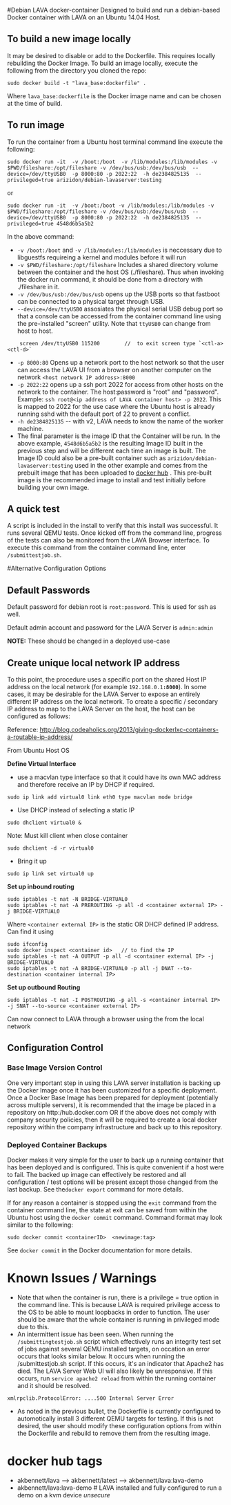 #Debian LAVA docker-container
Designed to build and run a debian-based Docker container with LAVA on an Ubuntu 14.04 Host.

## To build a new image locally
It may be desired to disable or add to the Dockerfile.  This requires locally rebuilding the Docker Image.  To build an image locally, execute the following from the directory you cloned the repo:

```
sudo docker build -t "lava_base:dockerfile" .
```
Where `lava_base:dockerfile` is the Docker image name and can be chosen at the time of build.

## To run image
To run the container from a Ubuntu host terminal command line execute the following:

```
sudo docker run -it  -v /boot:/boot  -v /lib/modules:/lib/modules -v $PWD/fileshare:/opt/fileshare -v /dev/bus/usb:/dev/bus/usb  --device=/dev/ttyUSB0  -p 8000:80 -p 2022:22  -h de2384825135  --privileged=true arizidon/debian-lavaserver:testing
```
or
```
sudo docker run -it  -v /boot:/boot -v /lib/modules:/lib/modules -v $PWD/fileshare:/opt/fileshare -v /dev/bus/usb:/dev/bus/usb  --device=/dev/ttyUSB0  -p 8000:80 -p 2022:22  -h de2384825135  --privileged=true 4548d6b5a5b2
```

In the above command:


* `-v /boot:/boot` and `-v /lib/modules:/lib/modules` is neccessary due to libguestfs requireing a kernel and modules before it will run
*  `-v $PWD/fileshare:/opt/fileshare` Includes a shared directory volume between the container and the host OS (./fileshare).  Thus when invoking the docker run command, it should be done from a directory with ./fileshare in it.
* `-v /dev/bus/usb:/dev/bus/usb` opens up the USB ports so that fastboot can be connected to a physical target through USB.
* `--device=/dev/ttyUSB0` assosiates the physical serial USB debug port so that a console can be accessed from the container command line using the pre-installed "screen" utility. Note that `ttyUSB0` can change from host to host.
```shell
    screen /dev/ttyUSB0 115200        //  to exit screen type `<ctl-a> <ctl-d>`
```
* `-p 8000:80` Opens up a network port to the host network so that the user can access the LAVA UI from a browser on another computer on the network `<host network IP address>:8000`
* `-p 2022:22` opens up a ssh port 2022 for access from other hosts on the network to the container.  The host:password is "root" and "password".  Example:  `ssh root@<ip address of LAVA container host> -p 2022`.  This is mapped to 2022 for the use case where the Ubuntu host is already running sshd with the default port of 22 to prevent a conflict.
* `-h de2384825135`  -- with v2, LAVA needs to know the name of the worker machine.
* The final parameter is the image ID that the Container will be run.  In the above example, `4548d6b5a5b2` is the resulting Image ID built in the previous step and will be different each time an image is built.    The Image ID could also be a pre-built container such as `arizidon/debian-lavaserver:testing` used in the other example and comes from the prebuilt image that has been uploaded to [docker hub](https://hub.docker.com/r/arizidon/debian-lavaserver/) .  This pre-built image is the recommended image to install and test initially before building your own image.

## A quick test
A script is included in the install to verify that this install was successful. It runs several QEMU tests.  Once kicked off from the command line, progress of the tests can also be monitored from the LAVA Browser interface.  To execute this command from the container command line, enter `/submittestjob.sh`.

#Alternative Configuration Options
## Default Passwords
Default password for debian root is `root:password`.  This is used for ssh as well.

Default admin account and password for the LAVA Server is `admin:admin`

**NOTE:** These should be changed in a deployed use-case

## Create unique local network IP address

To this point, the procedure uses a specific port on the shared Host IP address on the local network (for example `192.168.0.1`**`:8000`**).  In some cases, it may be desirable for the LAVA Server to expose an entirely different IP address on the local network. To create a specific / secondary IP address to map to the LAVA Server on the host, the host can be configured as follows:

Reference: http://blog.codeaholics.org/2013/giving-dockerlxc-containers-a-routable-ip-address/

From Ubuntu Host OS

**Define Virtual Interface**
* use a macvlan type interface so that it could have its own MAC address and therefore receive an IP by DHCP if required.
```
sudo ip link add virtual0 link eth0 type macvlan mode bridge
```
* Use DHCP instead of selecting a static IP
```
sudo dhclient virtual0 &
```
Note: Must kill client when close container
```
sudo dhclient -d -r virtual0
```
* Bring it up
```
sudo ip link set virtual0 up
```

**Set up inbound routing**
```
sudo iptables -t nat -N BRIDGE-VIRTUAL0
sudo iptables -t nat -A PREROUTING -p all -d <container external IP> -j BRIDGE-VIRTUAL0
```
Where `<container external IP>` is the static OR DHCP defined IP address.  Can find it using
```
sudo ifconfig
sudo docker inspect <container id>   // to find the IP
sudo iptables -t nat -A OUTPUT -p all -d <container external IP> -j BRIDGE-VIRTUAL0
sudo iptables -t nat -A BRIDGE-VIRTUAL0 -p all -j DNAT --to-destination <container internal IP>
```

**Set up outbound Routing**
```
sudo iptables -t nat -I POSTROUTING -p all -s <container internal IP> -j SNAT --to-source <container external IP>
```

Can now connect to LAVA through a browser using the <container external IP>  from the local network

## Configuration Control
### Base Image Version Control
One very important step in using this LAVA server installation is backing up the Docker Image once it has been customized for a specific deployment.  Once a Docker  Base Image has been prepared for deployment (potentially across multiple servers), it is recommended that the image be placed in a repository on http:/hub.docker.com OR  if the above does not comply with company security policies, then it will be required to create a local docker repository within the company infrastructure and back up to this repository.

### Deployed Container Backups
Docker makes it very simple for the user to back up a running container that has been deployed and is configured.   This is quite convenient if a host were to fail.  The backed up image can effectively be restored and all configuration / test options will be present except those changed from the last backup.   See the`docker export` command for more details.

If for any reason a container is stopped using the `exit` command from the container command line, the state at exit can be saved from within the Ubuntu host using the `docker commit` command.   Command format may look similar to the following:
```
sudo docker commit <containerID>  <newimage:tag>
```
See `docker commit` in the Docker documentation for more details.

# Known Issues / Warnings
* Note that when the container is run, there is a privilege = true option in the command line.  This is because LAVA is required privilege access to the OS to be able to mount loopbacks in order to function.  The user should be aware  that the whole container is running in privileged mode due to this.
* An intermittent issue has been seen.  When running the `/submittingtestjob.sh` script which effectively runs an integrity test set of jobs against several QEMU installed targets, on occation an error occurs that looks similar below.  It occurs when running the /submittestjob.sh script.   If this occurs, it's an indicator that Apache2 has died.  The LAVA Server Web UI will also likely be unresponsive.  If this occurs, run `service apache2 reload` from within the running container and it should be resolved.

```
xmlrpclib.ProtocolError: ....500 Internal Server Error
```
* As noted in the previous bullet, the Dockerfile is currently configured to automotically install 3 different QEMU targets for testing.  If this is not desired, the user should modify these configuration options from within the Dockerfile and rebuild to remove them from the resulting image.

# docker hub tags
* akbennett/lava --> akbennett/latest --> akbennett/lava:lava-demo
* akbennett/lava:lava-demo  # LAVA installed and fully configured to run a demo on a kvm device *unsecure*
